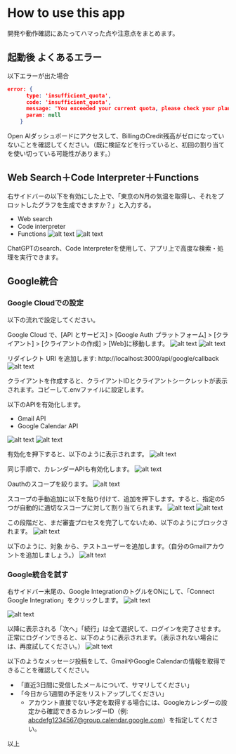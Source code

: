 # How to use this app

開発や動作確認にあたってハマった点や注意点をまとめます。

## 起動後 よくあるエラー

以下エラーが出た場合

```json
error: {
      type: 'insufficient_quota',
      code: 'insufficient_quota',
      message: 'You exceeded your current quota, please check your plan and billing details. For more information on this error, read the docs: https://platform.openai.com/docs/guides/error-codes/api-errors.',
      param: null
    }
```

Open AIダッシュボードにアクセスして、BillingのCredit残高がゼロになっていないことを確認してください。（既に検証などを行っていると、初回の割り当てを使い切っている可能性があります。）

## Web Search＋Code Interpreter＋Functions
右サイドバーの以下を有効にした上で、「東京のN月の気温を取得し、それをプロットしたグラフを生成できますか？」と入力する。
- Web search
- Code interpreter
- Functions
![alt text](image-11.png)
![alt text](image-12.png)

ChatGPTのsearch、Code Interpreterを使用して、アプリ上で高度な検索・処理を実行できます。

## Google統合

### Google Cloudでの設定

以下の流れで設定してください。

Google Cloud で、[API とサービス] > [Google Auth プラットフォーム] > [クライアント] > [クライアントの作成] > [Web]に移動します。
![alt text](image.png)
![alt text](image-1.png)

リダイレクト URI を追加します: http://localhost:3000/api/google/callback
![alt text](image-2.png)

クライアントを作成すると、クライアントIDとクライアントシークレットが表示されます。コピーして.envファイルに設定します。

以下のAPIを有効化します。
- Gmail API
- Google Calendar API

![alt text](image-3.png)
![alt text](image-4.png)

有効化を押下すると、以下のように表示されます。
![alt text](image-5.png)

同じ手順で、カレンダーAPIも有効化します。
![alt text](image-6.png)

Oauthのスコープを絞ります。
![alt text](image-7.png)

スコープの手動追加に以下を貼り付けて、追加を押下します。すると、指定の5つが自動的に適切なスコープに対して割り当てられます。
![alt text](image-8.png)
![alt text](image-9.png)

この段階だと、まだ審査プロセスを完了してないため、以下のようにブロックされます。
![alt text](image-13.png)

以下のように、対象 から、テストユーザーを追加します。（自分のGmailアカウントを追加しましょう。）
![alt text](image-14.png)

### Google統合を試す

右サイドバー末尾の、Google IntegrationのトグルをONにして、「Connect Google Integration」をクリックします。
![alt text](image-16.png)

![alt text](image-15.png)

以降に表示される「次へ」「続行」は全て選択して、ログインを完了させます。正常にログインできると、以下のように表示されます。（表示されない場合には、再度試してください。）
![alt text](image-17.png)

以下のようなメッセージ投稿をして、GmailやGoogle Calendarの情報を取得できることを確認してください。

- 「直近3日間に受信したメールについて、サマリしてください」
- 「今日から1週間の予定をリストアップしてください」
  - アカウント直接でない予定を取得する場合には、Googleカレンダーの設定から確認できるカレンダーID（例: abcdefg1234567@group.calendar.google.com）を指定してください。

以上
